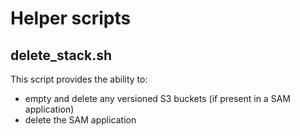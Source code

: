 # Helper scripts

## delete_stack.sh

This script provides the ability to:
- empty and delete any versioned S3 buckets (if present in a SAM application)
- delete the SAM application